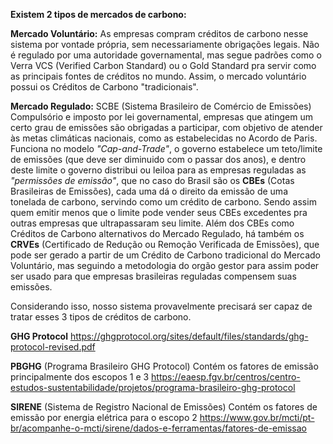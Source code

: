**Existem 2 tipos de mercados de carbono:**

**Mercado Voluntário:**
As empresas compram créditos de carbono nesse sistema por vontade própria, sem necessariamente obrigações legais.
Não é regulado por uma autoridade governamental, mas segue padrões como o Verra VCS (Verified Carbon Standard) ou o Gold Standard pra servir como as principais fontes de créditos no mundo.
Assim, o mercado voluntário possui os Créditos de Carbono "tradicionais".

**Mercado Regulado:** SCBE (Sistema Brasileiro de Comércio de Emissões)
Compulsório e imposto por lei governamental, empresas que atingem um certo grau de emissões são obrigadas a participar, com objetivo de atender às metas climáticas nacionais, como as estabelecidas no Acordo de Paris.
Funciona no modelo _"Cap-and-Trade"_, o governo estabelece um teto/limite de emissões (que deve ser diminuido com o passar dos anos), e dentro deste limite o governo distribui ou leiloa para as empresas reguladas as _"permissões de emissão"_, que no caso do Brasil são os **CBEs** (Cotas Brasileiras de Emissões), cada uma dá o direito da emissão de uma tonelada de carbono, servindo como um crédito de carbono.
Sendo assim quem emitir menos que o limite pode vender seus CBEs excedentes pra outras empresas que ultrapassaram seu limite.
Além dos CBEs como Créditos de Carbono alternativos do Mercado Regulado, há também os **CRVEs** (Certificado de Redução ou Remoção Verificada de Emissões), que pode ser gerado a partir de um Crédito de Carbono tradicional do Mercado Voluntário, mas seguindo a metodologia do orgão gestor para assim poder ser usado para que empresas brasileiras reguladas compensem suas emissões.

Considerando isso, nosso sistema provavelmente precisará ser capaz de tratar esses 3 tipos de créditos de carbono.


**GHG Protocol**
https://ghgprotocol.org/sites/default/files/standards/ghg-protocol-revised.pdf

**PBGHG** (Programa Brasileiro GHG Protocol)
Contém os fatores de emissão principalmente dos escopos 1 e 3
https://eaesp.fgv.br/centros/centro-estudos-sustentabilidade/projetos/programa-brasileiro-ghg-protocol

**SIRENE** (Sistema de Registro Nacional de Emissões)
Contém os fatores de emissão por energia elétrica para o escopo 2
https://www.gov.br/mcti/pt-br/acompanhe-o-mcti/sirene/dados-e-ferramentas/fatores-de-emissao